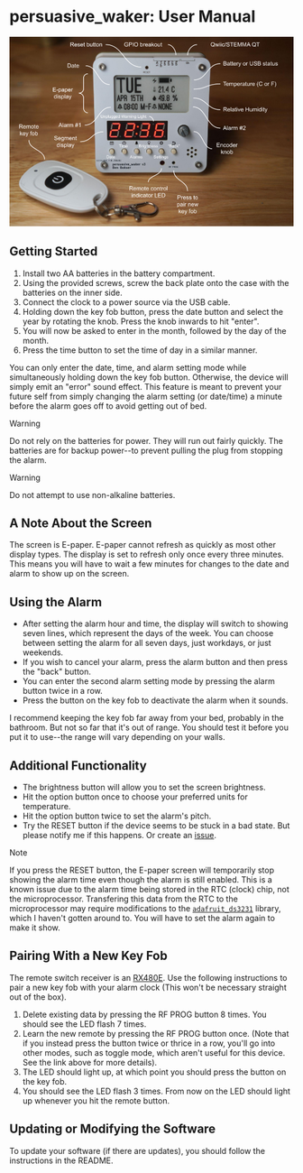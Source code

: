 # persuasive_waker: User Manual

![alt text](diagram.png)

## Getting Started
1. Install two AA batteries in the battery compartment.
2. Using the provided screws, screw the back plate onto the case with the batteries on the inner side.
3. Connect the clock to a power source via the USB cable. 
4. Holding down the key fob button, press the date button and select the year by rotating the knob. Press the knob inwards to hit "enter".
5. You will now be asked to enter in the month, followed by the day of the month.
6. Press the time button to set the time of day in a similar manner. 

You can only enter the date, time, and alarm setting mode while simultaneously holding down the key fob button. Otherwise, the device will simply emit an "error" sound effect. This feature is meant to prevent your future self from simply changing the alarm setting (or date/time) a minute before the alarm goes off to avoid getting out of bed.

> [!WARNING]  
> Do not rely on the batteries for power. They will run out fairly quickly. The batteries are for backup power--to prevent pulling the plug from stopping the alarm.

> [!WARNING]  
> Do not attempt to use non-alkaline batteries.

## A Note About the Screen
The screen is E-paper. E-paper cannot refresh as quickly as most other display types. The display is set to refresh only once every three minutes. This means you will have to wait a few minutes for changes to the date and alarm to show up on the screen.

## Using the Alarm
- After setting the alarm hour and time, the display will switch to showing seven lines, which represent the days of the week. You can choose between setting the alarm for all seven days, just workdays, or just weekends.
- If you wish to cancel your alarm, press the alarm button and then press the "back" button.
- You can enter the second alarm setting mode by pressing the alarm button twice in a row.
- Press the button on the key fob to deactivate the alarm when it sounds. 

I recommend keeping the key fob far away from your bed, probably in the bathroom. But not so far that it's out of range. You should test it before you put it to use--the range will vary depending on your walls.

## Additional Functionality
- The brightness button will allow you to set the screen brightness.
- Hit the option button once to choose your preferred units for temperature.
- Hit the option button twice to set the alarm's pitch. 
- Try the RESET button if the device seems to be stuck in a bad state. But please notify me if this happens. Or create an [issue](https://github.com/bbokser/persuasive_waker/issues).

> [!NOTE]  
> If you press the RESET button, the E-paper screen will temporarily stop showing the alarm time even though the alarm is still enabled. This is a known issue due to the alarm time being stored in the RTC (clock) chip, not the microprocessor. Transfering this data from the RTC to the microprocessor may require modifications to the [`adafruit_ds3231`](https://docs.circuitpython.org/projects/ds3231/en/latest/api.html#adafruit_ds3231.DS3231.alarm1) library, which I haven't gotten around to. You will have to set the alarm again to make it show.

## Pairing With a New Key Fob
The remote switch receiver is an [RX480E](https://qiachip.com/products/2x-learning-code-receiver-module-for-rf-433mhz-rx-480-e-remote-control-arduino-chip-28131mm-pcb). Use the following instructions to pair a new key fob with your alarm clock (This won't be necessary straight out of the box).

1. Delete existing data by pressing the RF PROG button 8 times. You should see the LED flash 7 times.
2. Learn the new remote by pressing the RF PROG button once. (Note that if you instead press the button twice or thrice in a row, you'll go into other modes, such as toggle mode, which aren't useful for this device. See the link above for more details).
3. The LED should light up, at which point you should press the button on the key fob.
4. You should see the LED flash 3 times. From now on the LED should light up whenever you hit the remote button.

## Updating or Modifying the Software
To update your software (if there are updates), you should follow the instructions in the README.